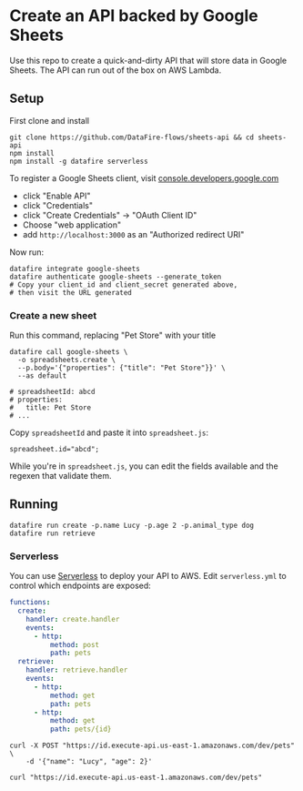 # Create an API backed by Google Sheets
Use this repo to create a quick-and-dirty API that will store data in Google Sheets.
The API can run out of the box on AWS Lambda.

## Setup
First clone and install
```
git clone https://github.com/DataFire-flows/sheets-api && cd sheets-api
npm install
npm install -g datafire serverless
```

To register a Google Sheets client, visit
[console.developers.google.com](https://console.developers.google.com/apis/api/sheets.googleapis.com/overview)
* click "Enable API"
* click "Credentials"
* click "Create Credentials" -> "OAuth Client ID"
* Choose "web application"
* add `http://localhost:3000` as an "Authorized redirect URI"

Now run:
```
datafire integrate google-sheets
datafire authenticate google-sheets --generate_token
# Copy your client_id and client_secret generated above,
# then visit the URL generated
```

### Create a new sheet
Run this command, replacing "Pet Store" with your title
```
datafire call google-sheets \
  -o spreadsheets.create \
  --p.body='{"properties": {"title": "Pet Store"}}' \
  --as default

# spreadsheetId: abcd
# properties:
#   title: Pet Store
# ...
```

Copy `spreadsheetId` and paste it into `spreadsheet.js`:

```
spreadsheet.id="abcd";
```

While you're in `spreadsheet.js`, you can edit the fields available and the
regexen that validate them.

## Running
```
datafire run create -p.name Lucy -p.age 2 -p.animal_type dog
datafire run retrieve
```

### Serverless
You can use [Serverless](https://github.com/serverless/serverless) to
deploy your API to AWS. Edit `serverless.yml` to control which endpoints
are exposed:

```yaml 
functions:
  create:
    handler: create.handler
    events:
      - http:
          method: post
          path: pets
  retrieve:
    handler: retrieve.handler
    events:
      - http:
          method: get
          path: pets
      - http:
          method: get
          path: pets/{id}
```


```
curl -X POST "https://id.execute-api.us-east-1.amazonaws.com/dev/pets" \
    -d '{"name": "Lucy", "age": 2}'
    
curl "https://id.execute-api.us-east-1.amazonaws.com/dev/pets"
```
